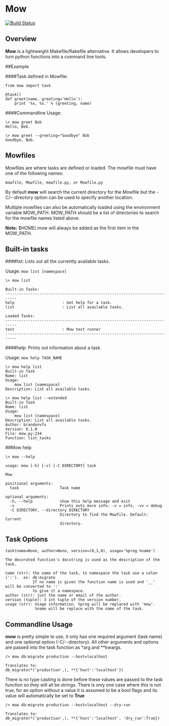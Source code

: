 # Mow
[![Build Status](https://secure.travis-ci.org/brandonvfx/mow.png?branch=master)](http://travis-ci.org/brandonvfx/mow)

## Overview

**Mow** is a lightweight Makefile/Rakefile alternative. It allows developers to turn python functions into a command line tools.


##Example

####Task defined in Mowfile:

	from mow import task

	@task()
	def greet(name, greeting='Hello'):
		print '%s, %s.' % (greeting, name)

####Commandline Usage:

	\> mow greet Bob
	Hello, Bob.
	
	\> mow greet --greeting="Goodbye" Bob
	Goodbye, Bob.
	
## Mowfiles
Mowfiles are where tasks are defined or loaded. The mowfile must have one of the following names: 

`mowfile, Mowfile, mowfile.py, or Mowfile.py`

By default **mow** will search the current directory for the Mowfile but the -C/--directory option can be used to specify another location.

Multiple mowfiles can also be automatically loaded using the environment variable MOW_PATH. MOW_PATH should be a list of directories to search for the mowfile names listed above.

**Note:** $HOME/.mow will always be added as the first item in the MOW_PATH.

	
## Built-in tasks

####list:
Lists out all the currently available tasks.

Usage: `mow list [namespace]`
	
	\> mow list
	
	Built-in Tasks:
	---------------------------------------------------------------------------
	help                     : Get help for a task.
	list                     : List all available tasks.

	Loaded Tasks:
	---------------------------------------------------------------------------
	test                     : Mow test runner
	---------------------------------------------------------------------------
	
####help:
Prints out information about a task.

Usage: `mow help TASK_NAME`

	\> mow help list
	Built-in Task
	Name: list
	Usage:
	    mow list [namespace]
	Description: List all available tasks.
	
	\> mow help list --extended
	Built-in Task
	Name: list
	Usage:
    	mow list [namespace]
	Description: List all available tasks.
	Author: brandonvfx
	Version: 0.1.0
	File: mow.py:234
	Function: list_tasks

##Mow help

	\> mow --help

	usage: mow [-h] [-v] [-C DIRECTORY] task

	Mow
	
	positional arguments:
	  task                  Task name
	
	optional arguments:
	  -h, --help            show this help message and exit
	  -v                    Prints outs more info. -v = info, -vv = debug
	  -C DIRECTORY, --directory DIRECTORY
	                        Directory to find the Mowfile. Default: Current
	                        directory.
	                        	
## Task Options
	
	task(name=None, author=None, version=(0,1,0), usage='%prog %name')                              
                                                                                                    
    The decorated function's docstring is used as the description of the task.                 
                                                                                               
    name (str): the name of the task, to namespace the task use a colon (':').  ex: db:migrate
                If no name is given the function name is used and '__' will be converted to ':' 
                to give it a namespace.                                                                      
    author (str): just the name or email of the author.                                        
    version (tuple): 3 int tuple of the version number.                                        
    usage (str): Usage information. %prog will be replaced with 'mow'.                         
                 %name will be replace with the name of the task.  

## Commandline Usage
**mow** is pretty simple to use, it only has one required argument (task name) and one optional option (-C/--directory). All other arguments and options are passed into the task function as *arg and **kwargs. 
	
	/> mow db:migrate production --host=localhost
	
	Translates to:
	db_migrate(*('production',), **{'host':'localhost'})
	
There is no type casting is done before these values are passed to the task function so they will all be strings. There is only one case where this is not true, for an option without a value it is assumed to be a bool flags and its value will automatically be set to **True**

	/> mow db:migrate production --host=localhost --dry-run
	
	Translates to:
	db_migrate(*('production',), **{'host':'localhost', 'dry_run':True})